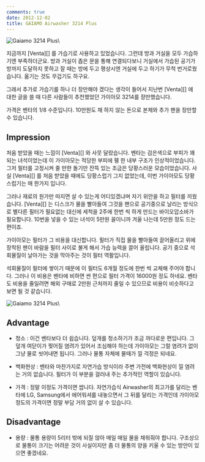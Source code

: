 ```yaml
---
comments: true
date: 2012-12-02
title: GAIAMO Airwasher 3214 Plus
---
```


![Gaiamo 3214 Plus](../media/page/review/gaiamo-3214-plus-01.jpg)\

지금까지 [Venta][] 를 가습기로 사용하고 있었습니다. 그런데 방과 거실을 모두
가습하기엔 부족하더군요. 방과 거실이 좁은 문을 통해 연결되다보니 거실에서
가습된 공기가 방까지 도달하지 못하고 잘 때는 방에 두고 평상시엔 거실에 두고
하기가 무척 번거로웠습니다. 옮기는 것도 무겁기도 하구요.

그래서 추가로 가습기를 하나 더 장만해야 겠다는 생각이 들어서 지난번 [Venta][]
에 대한 글을 쓸 때 다른 사람들이 추천했었던 가이아모 3214를 장만했습니다.

가격은 벤타의 1/8 수준입니다. 10만원도  채 하지 않는 돈으로 본체와 추가 팬을
장만할 수 있습니다.

Impression
----------

처음 받았을 때는 느낌이 [Venta][] 와 사뭇 달랐습니다. 벤타는 검은색으로 부피가
꽤 되는 녀석이었는데 이 가이아모는 적당한 부피에 휑 한 내부 구조가
인상적이었습니다. 그저 필터를 고정시켜 줄 만한 돌기만 잔뜩 있는 조금은
당황스러운 모습이었습니다. 사실 [Venta][] 를 처음 받았을 때에도 당황스럽기
그지 없었는데, 이번 가이아모도 당황스럽기는 매 한가지 입니다.

그러나 재료의 원가만 따지면 살 수 있는게 어디있겠냐며 자기 위안을 하고 필터를
끼웠습니다. [Venta][] 는 디스크가 물을 빨아들여 그것을 팬으로 공기중으로 날리는
방식으로 별다른 필터가 필요없는 대신에 세척을 2주에 한번 씩 하게 만드는
바이오압소바가 필요합니다. 10번을 넣을 수 있는 녀석이 5만원 꼴이니까 겨울
나는데 5만원 정도 드는 편이죠.

가이아모는 필터가 그 비용을 대신합니다. 필터가 직접 물을 빨아들여 끌어올리고
위에 장착된 팬이 바람을 필터 사이로 불게 해서 가습 능력을 끌어 올립니다. 공기
중으로 석회물질이 날아가는 것을 막아주는 것이 필터 역활입니다.

석회물질이 필터에 쌓이기 때문에 이 필터도 6개월 정도에 한번 씩 교체해 주어야
합니다. 그러나 이 비용은 벤타에 비하면 싼 편으로 필터 가격이 16000원 정도
하네요. 벤타도 비용을 줄일려면 해외 구매로 2만원 근처까지 줄일 수 있으므로
비용이 비슷하다고 보면 될 것 같습니다.

![Gaiamo 3214 Plus](../media/page/review/gaiamo-3214-plus-02.jpg)\


Advantage
---------

- 청소 : 이건 벤타보다 더 쉽습니다. 덮개를 청소하기가 조금 까다로운 편입니다.
  그 덮개 여닫이가 찢어질 염려가 있어서 조심해야 하는데 가이아모는 그럴 염려가
  없이 그냥 물로 씻어내면 됩니다. 그러나 물통 자체에 물때가 낄 걱정은 되네요.

- 백화현상 : 벤타와 마찬가지로 자연가습 방식이라 주변 가전에 백화현상이 낄
  염려는 거의 없습니다. 필터가 이 부분을 걸러내 주는 추가적인 역할이 있습니다.

- 가격 : 정말 이정도 가격이면 쌉니다. 자연가습식 Airwasher의 최고가를 달리는
  벤타에 LG, Samsung에서 에어워셔를 내놓으면서 그 뒤를 달리는 가격인데
  가이아모 정도의 가격이면 정말 부담 거의 없이 살 수 있습니다.

Disadvantage
------------

- 용량 : 물통 용량이 5리터 밖에 되질 않아 매일 매일 물을 채워줘야 합니다.
  구조상으로 물통이 크기는 어려운 것이 사실이지만 좀 더 물통의 양을 키울 수
  있는 방안이 있으면 좋겠네요.